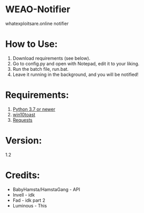 # WEAO-Notifier
whatexploitsare.online notifier

# How to Use:

1. Download requirements (see below).
2. Go to config.py and open with Notepad, edit it to your liking.
3. Run the batch file, run.bat.
4. Leave it running in the background, and you will be notified!

# Requirements:
1. [Python 3.7 or newer](https://www.python.org/downloads/)
2. [win10toast](https://pypi.org/project/win10toast/)
3. [Requests](https://pypi.org/project/requests/)

# Version:
1.2

# Credits:
- BabyHamsta/HamstaGang - API
- Invell - idk
- Fad - idk part 2
- Luminous - This

